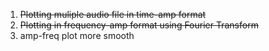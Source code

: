 1. ~~Plotting muliple audio file in time-amp format~~
2. ~~Plotting in frequency-amp format using Fourier Transform~~
3. amp-freq plot more smooth